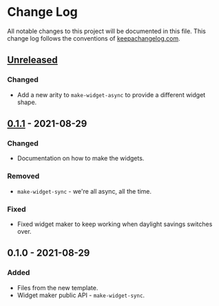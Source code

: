 # Change Log
All notable changes to this project will be documented in this file. This change log follows the conventions of [keepachangelog.com](http://keepachangelog.com/).

## [Unreleased]
### Changed
- Add a new arity to `make-widget-async` to provide a different widget shape.

## [0.1.1] - 2021-08-29
### Changed
- Documentation on how to make the widgets.

### Removed
- `make-widget-sync` - we're all async, all the time.

### Fixed
- Fixed widget maker to keep working when daylight savings switches over.

## 0.1.0 - 2021-08-29
### Added
- Files from the new template.
- Widget maker public API - `make-widget-sync`.

[Unreleased]: https://sourcehost.site/your-name/persons/compare/0.1.1...HEAD
[0.1.1]: https://sourcehost.site/your-name/persons/compare/0.1.0...0.1.1
